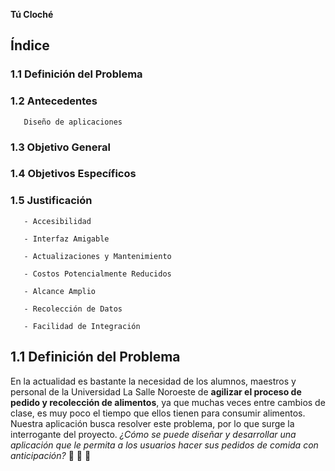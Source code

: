 **Tú Cloché**

## **Índice**

### **1.1 Definición del Problema**

### **1.2 Antecedentes**

       Diseño de aplicaciones

### **1.3 Objetivo General**

### **1.4 Objetivos Específicos**

### **1.5 Justificación**

       - Accesibilidad

       - Interfaz Amigable

       - Actualizaciones y Mantenimiento
       
       - Costos Potencialmente Reducidos
       
       - Alcance Amplio
       
       - Recolección de Datos
       
       - Facilidad de Integración


## **1.1 Definición del Problema**

En la actualidad es bastante la necesidad de los alumnos, maestros y personal de la Universidad La Salle Noroeste de **agilizar el proceso de pedido y recolección de alimentos**, ya que muchas veces entre cambios de clase, es muy poco el tiempo que ellos tienen para consumir alimentos. Nuestra aplicación busca resolver este problema, por lo que surge la interrogante del proyecto. _¿Cómo se puede diseñar y desarrollar una aplicación que le permita a los usuarios hacer sus pedidos de comida con anticipación?_ :hamburger: :pizza: :egg:

